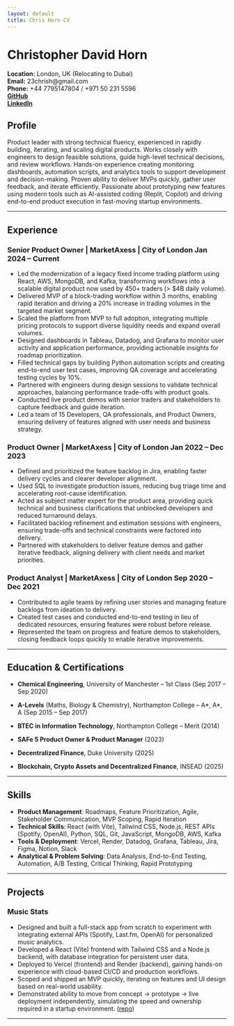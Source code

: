 ```yaml
---
layout: default
title: Chris Horn CV
---
```


<h1 class="cv-name">Christopher David Horn</h1>
<div class="cv-contact">
  <div class="cv-contact-row">
  <div><strong>Location:</strong> London, UK (Relocating to Dubai)</div>
  <div><strong>Email:</strong> 23chrish@gmail.com</div>
  <div><strong>Phone:</strong> +44 7795147804 / +971 50 231 5596</div>
  <div><a href="https://github.com/23chorn/" class="cv-link"><strong>GitHub</strong></a></div>
  <div><a href="https://www.linkedin.com/in/christopher-horn-19a795151/" class="cv-link"><strong>LinkedIn</strong></a></div>
  </div>
</div>

## Profile
Product leader with strong technical fluency, experienced in rapidly building, iterating, and scaling digital products. Works closely with engineers to design feasible solutions, guide high-level technical decisions, and review workflows. Hands-on experience creating monitoring dashboards, automation scripts, and analytics tools to support development and decision-making. Proven ability to deliver MVPs quickly, gather user feedback, and iterate efficiently. Passionate about prototyping new features using modern tools such as AI-assisted coding (Replit, Copilot) and driving end-to-end product execution in fast-moving startup environments.

---

## Experience

### <span class="cv-job-title">Senior Product Owner</span> | MarketAxess | City of London <span class="cv-job-date">Jan 2024 – Current</span>
- Led the modernization of a legacy fixed income trading platform using React, AWS, MongoDB, and Kafka, transforming workflows into a scalable digital product now used by 450+ traders (> $4B daily volume).  
- Delivered MVP of a block-trading workflow within 3 months, enabling rapid iteration and driving a 20% increase in trading volumes in the targeted market segment.  
- Scaled the platform from MVP to full adoption, integrating multiple pricing protocols to support diverse liquidity needs and expand overall volumes.  
- Designed dashboards in Tableau, Datadog, and Grafana to monitor user activity and application performance, providing actionable insights for roadmap prioritization.  
- Filled technical gaps by building Python automation scripts and creating end-to-end user test cases, improving QA coverage and accelerating testing cycles by 10%.  
- Partnered with engineers during design sessions to validate technical approaches, balancing performance trade-offs with product goals.  
- Conducted live product demos with senior traders and stakeholders to capture feedback and guide iteration.  
- Led a team of 15 Developers, QA professionals, and Product Owners, ensuring delivery of features aligned with user needs and business strategy.  

### <span class="cv-job-title">Product Owner</span> | MarketAxess | City of London <span class="cv-job-date">Jan 2022 – Dec 2023</span>
- Defined and prioritized the feature backlog in Jira, enabling faster delivery cycles and clearer developer alignment.  
- Used SQL to investigate production issues, reducing bug triage time and accelerating root-cause identification.  
- Acted as subject matter expert for the product area, providing quick technical and business clarifications that unblocked developers and reduced turnaround delays.  
- Facilitated backlog refinement and estimation sessions with engineers, ensuring trade-offs and technical constraints were factored into delivery.  
- Partnered with stakeholders to deliver feature demos and gather iterative feedback, aligning delivery with client needs and market priorities.  

### <span class="cv-job-title">Product Analyst</span> | MarketAxess | City of London <span class="cv-job-date">Sep 2020 – Dec 2021</span>
- Contributed to agile teams by refining user stories and managing feature backlogs from ideation to delivery.  
- Created test cases and conducted end-to-end testing in lieu of dedicated resources, ensuring features were robust before release.  
- Represented the team on progress and feature demos to stakeholders, closing feedback loops quickly to enable iterative improvements.  

---


## Education & Certifications

- **Chemical Engineering**, University of Manchester – 1st Class (Sep 2017 – Sep 2020)  
- **A-Levels** (Maths, Biology & Chemistry), Northampton College – A\*, A\*, A (Sep 2015 – Sep 2017)  
- **BTEC in Information Technology**, Northampton College – Merit (2014) 

- **SAFe 5 Product Owner & Product Manager** (2023)  
- **Decentralized Finance**, Duke University (2025)  
- **Blockchain, Crypto Assets and Decentralized Finance**, INSEAD (2025)

---

## Skills
- **Product Management**: Roadmaps, Feature Prioritization, Agile, Stakeholder Communication, MVP Scoping, Rapid Iteration  
- **Technical Skills**: React (with Vite), Tailwind CSS, Node.js, REST APIs (Spotify, OpenAI), Python, SQL, Git, JavaScript, MongoDB, AWS, Kafka  
- **Tools & Deployment**: Vercel, Render, Datadog, Grafana, Tableau, Jira, Figma, Notion, Slack  
- **Analytical & Problem Solving**: Data Analysis, End-to-End Testing, Automation, A/B Testing, Critical Thinking, Rapid Prototyping  

---

## Projects

### Music Stats
- Designed and built a full-stack app from scratch to experiment with integrating external APIs (Spotify, Last.fm, OpenAI) for personalized music analytics.  
- Developed a React (Vite) frontend with Tailwind CSS and a Node.js backend, with database integration for persistent user data.  
- Deployed to Vercel (frontend) and Render (backend), gaining hands-on experience with cloud-based CI/CD and production workflows.  
- Scoped and shipped an MVP quickly, iterating on features and UI design based on real-world usability.  
- Demonstrated ability to move from concept → prototype → live deployment independently, simulating the speed and ownership required in a startup environment. ([repo](https://github.com/23chorn/my-music-stats))

---
